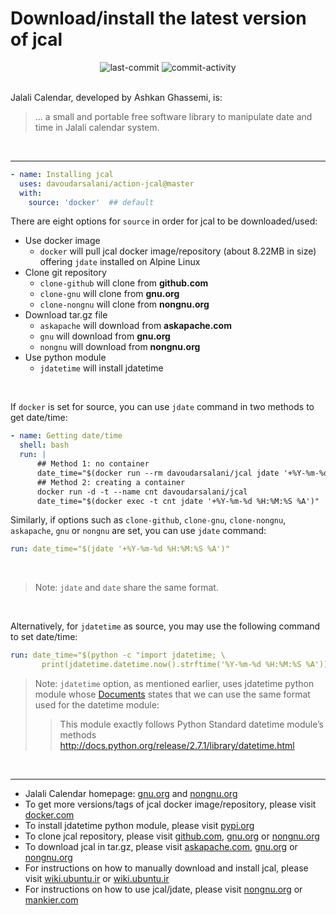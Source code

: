 # Download/install the latest version of jcal
<div align='center'>
<img alt='last-commit' src='https://img.shields.io/github/last-commit/davoudarsalani/action-jcal?&labelColor=black&color=grey&style=flat'>
<img alt='commit-activity' src='https://img.shields.io/github/commit-activity/m/davoudarsalani/action-jcal?&labelColor=black&color=grey&style=flat'>
</div>
<br>

Jalali Calendar, developed by Ashkan Ghassemi, is:
> ... a small and portable free software library to manipulate date and time in Jalali calendar system.
<br>

---
```yml
- name: Installing jcal
  uses: davoudarsalani/action-jcal@master
  with:
    source: 'docker'  ## default
```
There are eight options for `source` in order for jcal to be downloaded/used:
* Use docker image
  * `docker` will pull jcal docker image/repository (about 8.22MB in size) offering `jdate` installed on Alpine Linux
* Clone git repository
  * `clone-github` will clone from __github.com__
  * `clone-gnu` will clone from __gnu.org__
  * `clone-nongnu` will clone from __nongnu.org__
* Download tar.gz file
  * `askapache` will download from __askapache.com__ 
  * `gnu` will download from __gnu.org__
  * `nongnu` will download from __nongnu.org__
* Use python module
  * `jdatetime` will install jdatetime
<br>

If `docker` is set for source, you can use `jdate` command in two methods to get date/time:
```yml
- name: Getting date/time
  shell: bash
  run: |
      ## Method 1: no container
      date_time="$(docker run --rm davoudarsalani/jcal jdate '+%Y-%m-%d %H:%M:%S %A')"
      ## Method 2: creating a container
      docker run -d -t --name cnt davoudarsalani/jcal
      date_time="$(docker exec -t cnt jdate '+%Y-%m-%d %H:%M:%S %A')"
```
Similarly, if options such as `clone-github`, `clone-gnu`, `clone-nongnu`, `askapache`, `gnu` or `nongnu` are set, you can use `jdate` command:
```yml
run: date_time="$(jdate '+%Y-%m-%d %H:%M:%S %A')"
```
<br>

> Note: `jdate` and `date` share the same format.
<br>

Alternatively, for `jdatetime` as source, you may use the following command to set date/time:
```yml
run: date_time="$(python -c "import jdatetime; \
       print(jdatetime.datetime.now().strftime('%Y-%m-%d %H:%M:%S %A'))")"
```

> Note: `jdatetime` option, as mentioned earlier, uses jdatetime python module whose [Documents](https://pypi.org/project/jdatetime/) states that we can use the same format used for the datetime module:
>> This module exactly follows Python Standard datetime module’s methods http://docs.python.org/release/2.7.1/library/datetime.html
<br>

---
* Jalali Calendar homepage: [gnu.org](https://www.gnu.org/savannah-checkouts/non-gnu/jcal/) and [nongnu.org](http://www.nongnu.org/jcal/) 
* To get more versions/tags of jcal docker image/repository, please visit [docker.com](https://hub.docker.com/repository/docker/davoudarsalani/jcal)
* To install jdatetime python module, please visit [pypi.org](https://pypi.org/project/jdatetime/)
* To clone jcal repository, please visit [github.com](https://github.com/ashkang/jcal), [gnu.org](http://git.savannah.gnu.org/cgit/jcal.git) or [nongnu.org](http://savannah.nongnu.org/git/?group=jcal)
* To download jcal in tar.gz, please visit [askapache.com](http://nongnu.askapache.com/jcal/), [gnu.org](http://download-mirror.savannah.gnu.org/releases/jcal/) or [nongnu.org](http://download.savannah.nongnu.org/releases/jcal/)
* For instructions on how to manually download and install jcal, please visit [wiki.ubuntu.ir](https://wiki.ubuntu.ir/wiki/Jcal) or [wiki.ubuntu.ir](https://wiki.ubuntu.ir/index.php?title=Jcal&oldid=1300)
* For instructions on how to use jcal/jdate, please visit [nongnu.org](http://www.nongnu.org/jcal/jdate.html) or [mankier.com](https://www.mankier.com/1/jdate)
